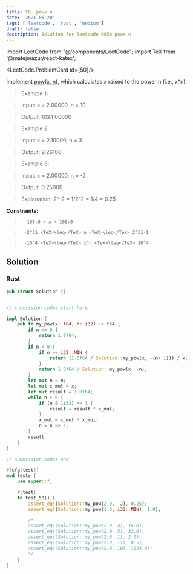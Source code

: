 ```yaml
---
title: 50. powx n
date: '2021-06-20'
tags: ['leetcode', 'rust', 'medium']
draft: false
description: Solution for leetcode 0050 powx n
---
```

import LeetCode from "@/components/LeetCode";
import TeX from '@matejmazur/react-katex';

<LeetCode.ProblemCard id={50}/>
 

  Implement [pow(x, n)](http://www.cplusplus.com/reference/valarray/pow/), which calculates x raised to the power n (i.e., x^n).

   

 >   Example 1:

  

 >   Input: x <TeX>=</TeX> 2.00000, n <TeX>=</TeX> 10

 >   Output: 1024.00000

  

 >   Example 2:

  

 >   Input: x <TeX>=</TeX> 2.10000, n <TeX>=</TeX> 3

 >   Output: 9.26100

  

 >   Example 3:

  

 >   Input: x <TeX>=</TeX> 2.00000, n <TeX>=</TeX> -2

 >   Output: 0.25000

 >   Explanation: 2^-2 <TeX>=</TeX> 1/2^2 <TeX>=</TeX> 1/4 <TeX>=</TeX> 0.25

  

   

  **Constraints:**

  

 >   	-100.0 < x < 100.0

 >   	-2^31 <TeX>\leq</TeX> n <TeX>\leq</TeX> 2^31-1

 >   	-10^4 <TeX>\leq</TeX> x^n <TeX>\leq</TeX> 10^4


## Solution
### Rust
```rust
pub struct Solution {}


// submission codes start here

impl Solution {
    pub fn my_pow(x: f64, n: i32) -> f64 {
        if n == 0 {
            return 1.0f64;
        }
        if n < 0 {
            if n == i32::MIN {
                return (1.0f64 / Solution::my_pow(x, -(n+ 1))) / x;
            }
            return 1.0f64 / Solution::my_pow(x, -n);
        }
        let mut n = n;
        let mut x_mul = x;
        let mut result = 1.0f64;
        while n > 0 {
            if (n & 1i32) == 1 {
                result = result * x_mul;
            }
            x_mul = x_mul * x_mul;
            n = n >> 1;
        }
        result
    }
}

// submission codes end

#[cfg(test)]
mod tests {
    use super::*;

    #[test]
    fn test_50() {
        assert_eq!(Solution::my_pow(2.0, -2), 0.25);
        assert_eq!(Solution::my_pow(1.0, i32::MIN), 1.0);

        /*
        assert_eq!(Solution::my_pow(2.0, 4), 16.0);
        assert_eq!(Solution::my_pow(2.0, 5), 32.0);
        assert_eq!(Solution::my_pow(2.0, 1), 2.0);
        assert_eq!(Solution::my_pow(2.0, -1), 0.5);
        assert_eq!(Solution::my_pow(2.0, 10), 1024.0);
        */
    }
}

```
